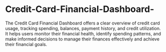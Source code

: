 # Credit-Card-Financial-Dashboard-
The Credit Card Financial Dashboard offers a clear overview of credit card usage, tracking spending, balances, payment history, and credit utilization. It helps users monitor their financial health, identify spending patterns, and make informed decisions to manage their finances effectively and achieve their financial goals.
